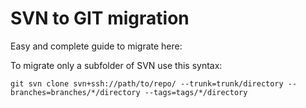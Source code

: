 # SVN to GIT migration

Easy and complete guide to migrate here:


To migrate only a subfolder of SVN use this syntax:
```
git svn clone svn+ssh://path/to/repo/ --trunk=trunk/directory --branches=branches/*/directory --tags=tags/*/directory
```